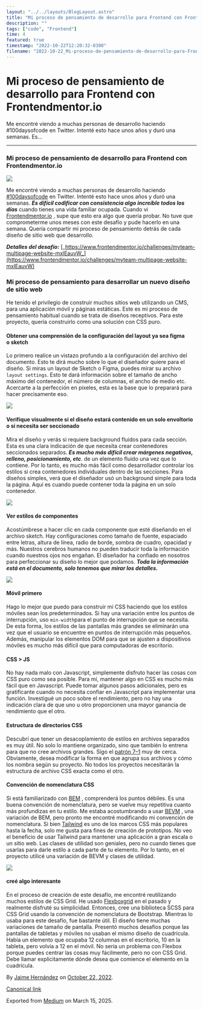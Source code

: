 ```yaml
---
layout: "../../layouts/BlogLayout.astro"
title: "Mi proceso de pensamiento de desarrollo para Frontend con Frontendmentor.io"
description: ""
tags: ["code", "Frontend"]
time: 4
featured: true
timestamp: "2022-10-22T12:20:32-0300"
filename: "2022-10-22_Mi-proceso-de-pensamiento-de-desarrollo-para-Frontend-con-Frontendmentor-io-6387837a90a6"
---
```


Mi proceso de pensamiento de desarrollo para Frontend con Frontendmentor.io
===========================================================================

Me encontré viendo a muchas personas de desarrollo haciendo #100daysofcode en Twitter. Intenté esto hace unos años y duró una semanas. Es…

* * *

### Mi proceso de pensamiento de desarrollo para Frontend con Frontendmentor.io

![](https://cdn-images-1.medium.com/max/800/1*7hUMETiNkkl2-wErBuyHFw.png)

Me encontré viendo a muchas personas de desarrollo haciendo [#100daysofcode](https://twitter.com/search?q=%23100DaysOfCode&src=typeahead_click) en Twitter. Intenté esto hace unos años y duró una semanas. **_Es difícil codificar con consistencia algo increíble todos los días_** cuando tienes una vida familiar ocupada. Cuando vi [Frontendmentor.io](https://www.frontendmentor.io/) , supe que esto era algo que quería probar. No tuve que comprometerme unos meses con este desafío y pude hacerlo en una semana. Quería compartir mi proceso de pensamiento detrás de cada diseño de sitio web que desarrollo.

**_Detalles del desafío:_** [_https://www.frontendmentor.io/challenges/myteam-multipage-website-mxlEauvW_](https://www.frontendmentor.io/challenges/myteam-multipage-website-mxlEauvW)

### Mi proceso de pensamiento para desarrollar un nuevo diseño de sitio web

He tenido el privilegio de construir muchos sitios web utilizando un CMS, para una aplicación móvil y páginas estáticas. Este es mi proceso de pensamiento habitual cuando se trata de diseños receptivos. Para este proyecto, quería construirlo como una solución con CSS puro.

#### Obtener una comprensión de la configuración del layout ya sea figma o sketch

Lo primero realice un vistazo profundo a la configuración del archivo del documento. Esto te dirá mucho sobre lo que el diseñador quiere para el diseño. Si miras un layout de Sketch o Figma, puedes mirar su archivo `layout settings`. Esto te dará información sobre el tamaño de ancho máximo del contenedor, el número de columnas, el ancho de medio etc. Acercarte a la perfección en píxeles, esta es la base que lo preparará para hacer precisamente eso.

![](https://cdn-images-1.medium.com/max/800/0*1wF8nIAHdDn9mZtR.png)

#### Verifique visualmente si el diseño estará contenido en un solo envoltorio o si necesita ser seccionado

Mira el diseño y verás si requiere background fluidos para cada sección. Esta es una clara indicación de que necesita crear contenedores seccionados separados. **_Es mucho más difícil crear márgenes negativos, relleno, posicionamiento, etc_**. de un elemento fluido una vez que lo contiene. Por lo tanto, es mucho más fácil como desarrollador controlar los estilos si crea contenedores individuales dentro de las secciones. Para diseños simples, verá que el diseñador usó un background simple para toda la página. Aquí es cuando puede contener toda la página en un solo contenedor.

![](https://cdn-images-1.medium.com/max/800/0*eIVaxawhwqpH-Kgr.jpeg)

#### Ver estilos de componentes

Acostúmbrese a hacer clic en cada componente que esté diseñando en el archivo sketch. Hay configuraciones como tamaño de fuente, espaciado entre letras, altura de línea, radio de borde, sombra de cuadro, opacidad y más. Nuestros cerebros humanos no pueden traducir toda la información cuando nuestros ojos nos engañan. El diseñador ha confiado en nosotros para perfeccionar su diseño lo mejor que podamos. **_Toda la información está en el documento, solo tenemos que mirar los detalles._**

![](https://cdn-images-1.medium.com/max/800/0*muV1tZmsTKY0hE6b.png)

#### Móvil primero

Hago lo mejor que puedo para construir mi CSS haciendo que los estilos móviles sean los predeterminados. Si hay una variación entre los puntos de interrupción, uso `min-width`para el punto de interrupción que se necesita. De esta forma, los estilos de las pantallas más grandes se eliminarán una vez que el usuario se encuentre en puntos de interrupción más pequeños. Además, manipular los elementos DOM para que se ajusten a dispositivos móviles es mucho más difícil que para computadoras de escritorio.

#### CSS > JS

No hay nada malo con Javascript, simplemente disfruto hacer las cosas con CSS puro como sea posible. Para mí, mantener algo en CSS es mucho más fácil que en Javascript. Puede tomar algunos pasos adicionales, pero es gratificante cuando no necesita confiar en Javascript para implementar una función. Investigué un poco sobre el rendimiento, pero no hay una indicación clara de que uno u otro proporcionen una mayor ganancia de rendimiento que el otro.

#### Estructura de directorios CSS

Descubrí que tener un desacoplamiento de estilos en archivos separados es muy útil. No solo lo mantiene organizado, sino que también lo entrena para que no cree archivos grandes. Sigo el [patrón 7–1](https://sass-guidelin.es/#the-7-1-pattern) muy de cerca. Obviamente, desea modificar la forma en que agrupa sus archivos y cómo los nombra según su proyecto. No todos los proyectos necesitarán la estructura de archivo CSS exacta como el otro.

#### Convención de nomenclatura CSS

Si está familiarizado con [BEM](http://getbem.com/) , comprenderá los puntos débiles. Es una buena convención de nomenclatura, pero se vuelve muy repetitiva cuanto más profundizas en tu estilo. Me estaba acostumbrando a usar [BEVM](https://www.slideshare.net/Jyaasa/bevm-blockelementvariation-modifier) , una variación de BEM, pero pronto me encontré modificando mi convención de nomenclatura. Si bien [Tailwind](https://tailwindcss.com/) es uno de los marcos CSS más populares hasta la fecha, solo me gusta para fines de creación de prototipos. No veo el beneficio de usar Tailwind para mantener una aplicación a gran escala o un sitio web. Las clases de utilidad son geniales, pero no cuando tienes que usarlas para darle estilo a cada parte de tu elemento. Por lo tanto, en el proyecto utilicé una variación de BEVM y clases de utilidad.

![](https://cdn-images-1.medium.com/max/800/0*pFlATqbMIiO7IOvD.png)

#### creé algo interesante

En el proceso de creación de este desafío, me encontré reutilizando muchos estilos de CSS Grid. He usado [Flexboxgrid](http://flexboxgrid.com/) en el pasado y realmente disfruté su simplicidad. Entonces, cree una biblioteca SCSS para CSS Grid usando la convención de nomenclatura de Bootstrap. Mientras lo usaba para este desafío, fue bastante útil. El diseño tiene muchas variaciones de tamaño de pantalla. Presentó muchos desafíos porque las pantallas de tabletas y móviles no usaban el mismo diseño de cuadrícula. Había un elemento que ocupaba 12 columnas en el escritorio, 10 en la tableta, pero volvía a 12 en el móvil. No sería un problema con Flexbox porque puedes centrar las cosas muy fácilmente, pero no con CSS Grid. Debe llamar explícitamente dónde desea que comience el elemento en la cuadrícula.

By [Jaime Hernández](https://medium.com/@devjaime) on [October 22, 2022](https://medium.com/p/6387837a90a6).

[Canonical link](https://medium.com/@devjaime/mi-proceso-de-pensamiento-de-desarrollo-para-desarrollo-frontend-con-frontendmentor-io-6387837a90a6)

Exported from [Medium](https://medium.com) on March 15, 2025.